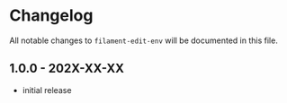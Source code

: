 # Changelog

All notable changes to `filament-edit-env` will be documented in this file.

## 1.0.0 - 202X-XX-XX

- initial release
